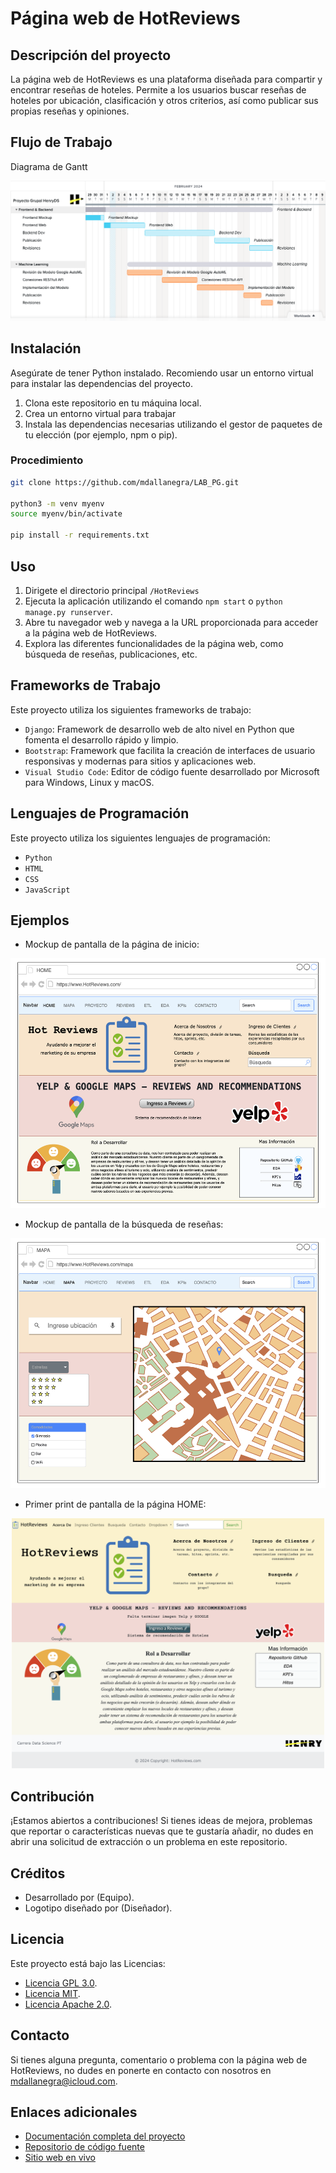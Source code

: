 # Página web de HotReviews

## Descripción del proyecto

La página web de HotReviews es una plataforma diseñada para compartir y encontrar reseñas de hoteles. Permite a los usuarios buscar reseñas de hoteles por ubicación, clasificación y otros criterios, así como publicar sus propias reseñas y opiniones.

## Flujo de Trabajo

Diagrama de Gantt
<p align="center">
    <img src="HotReviews/screenshots/Gantt_Proyecto_Grupal_HenryDS.png">
</p>

## Instalación

Asegúrate de tener Python instalado. Recomiendo usar un entorno virtual para instalar las dependencias del proyecto.

1. Clona este repositorio en tu máquina local.
2. Crea un entorno virtual para trabajar 
3. Instala las dependencias necesarias utilizando el gestor de paquetes de tu elección (por ejemplo, npm o pip).

### Procedimiento

```bash
git clone https://github.com/mdallanegra/LAB_PG.git

python3 -m venv myenv
source myenv/bin/activate

pip install -r requirements.txt
```

## Uso

1. Dirigete el directorio principal ```/HotReviews```
2. Ejecuta la aplicación utilizando el comando `npm start` o `python manage.py runserver`.
3. Abre tu navegador web y navega a la URL proporcionada para acceder a la página web de HotReviews.
4. Explora las diferentes funcionalidades de la página web, como búsqueda de reseñas, publicaciones, etc.

## Frameworks de Trabajo

Este proyecto utiliza los siguientes frameworks de trabajo:

- ```Django```: Framework de desarrollo web de alto nivel en Python que fomenta el desarrollo rápido y limpio.
- ```Bootstrap```: Framework que facilita la creación de interfaces de usuario responsivas y modernas para sitios y aplicaciones web.
- ```Visual Studio Code```: Editor de código fuente desarrollado por Microsoft para Windows, Linux y macOS.

## Lenguajes de Programación

Este proyecto utiliza los siguientes lenguajes de programación:

- ```Python```
- ```HTML```
- ```CSS```
- ```JavaScript```

## Ejemplos

- Mockup de pantalla de la página de inicio:

<p align="center">
    <img src="HotReviews/screenshots/Web_HotReviews_01_HOME_drawio.png"  height=400>
</p>

- Mockup de pantalla de la búsqueda de reseñas:
<p align="center">
    <img src="HotReviews/screenshots/Web_HotReviews_02_MAPS_drawio.png"  height=400>
</p>

- Primer print de pantalla de la página HOME:

<p align="center">
    <img src="HotReviews/screenshots/HOME.png"  height=400>
</p>

## Contribución

¡Estamos abiertos a contribuciones! Si tienes ideas de mejora, problemas que reportar o características nuevas que te gustaría añadir, no dudes en abrir una solicitud de extracción o un problema en este repositorio.

## Créditos

- Desarrollado por (Equipo).
- Logotipo diseñado por (Diseñador).

## Licencia

Este proyecto está bajo las Licencias:

- [Licencia GPL 3.0](LICENSE-GPL).
- [Licencia MIT](LICENSE-MIT).
- [Licencia Apache 2.0](LICENSE-APACHE).

## Contacto

Si tienes alguna pregunta, comentario o problema con la página web de HotReviews, no dudes en ponerte en contacto con nosotros en [mdallanegra@icloud.com](mailto:mdallanegra@icloud.com).

## Enlaces adicionales

- [Documentación completa del proyecto](/HotReviews)
- [Repositorio de código fuente](https://github.com/mdallanegra/LAB_PG.git)
- [Sitio web en vivo](https://www.soyhenry.com)
